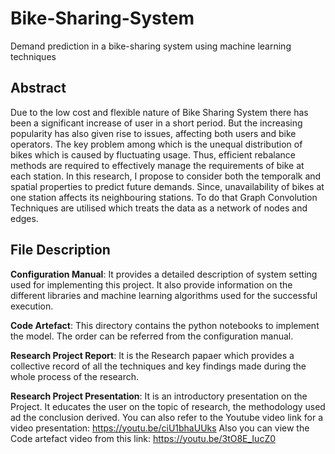 # Bike-Sharing-System
Demand prediction in a bike-sharing system using machine learning techniques

## Abstract
Due to the low cost and flexible nature of Bike Sharing System there has been a significant increase of user in a short period. But the increasing popularity has also given rise to issues, affecting both users and bike operators. The key problem among which is the unequal distribution of bikes which is caused by fluctuating usage. Thus, efficient rebalance methods are required to effectively manage the requirements of bike at each station. In this research, I propose to consider both the temporalk and spatial properties to predict future demands. Since, unavailability of bikes at one station affects its neighbouring stations. To do that Graph Convolution Techniques are utilised which treats the data as a network of nodes and edges. 

## File Description
**Configuration Manual**: It provides a detailed description of system setting used for implementing this project. It also provide information on the different libraries and machine learning algorithms used for the successful execution.

**Code Artefact**: This directory contains the python notebooks to implement the model. The order can be referred from the configuration manual.

**Research Project Report**: It is the Research papaer which provides a collective record of all the techniques and key findings made during the whole process of the research.

**Research Project Presentation**: It is an introductory presentation on the Project. It educates the user on the topic of research, the methodology used ad the conclusion derived. 
You can also refer to the Youtube video link for a video presentation: https://youtu.be/ciU1bhaUUks
Also you can view the Code artefact video from this link: https://youtu.be/3tO8E_IucZ0

